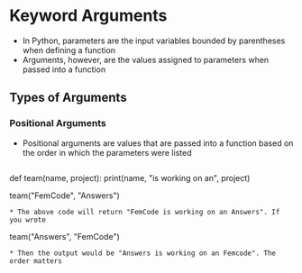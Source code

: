 # Keyword Arguments
* In Python, parameters are the input variables bounded by parentheses when defining a function
* Arguments, however, are the values assigned to parameters when passed into a function

## Types of Arguments
### Positional Arguments
* Positional arguments are values that are passed into a function based on the order in which the parameters were listed
  ```
def team(name, project):
  print(name, "is working on an", project)

team("FemCode", "Answers")
  ```
* The above code will return "FemCode is working on an Answers". If you wrote
```
team("Answers", "FemCode")
```
* Then the output would be "Answers is working on an Femcode". The order matters
